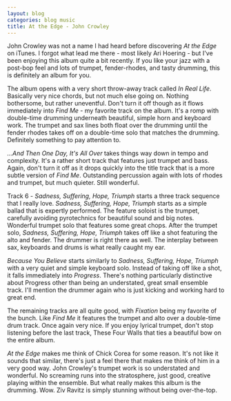 ```yaml
---
layout: blog
categories: blog music
title: At the Edge - John Crowley
---
```


John Crowley was not a name I had heard before discovering *At the Edge*
on iTunes.  I forgot what lead me there - most likely Ari Hoering -
but I've been enjoying this album quite a bit recently.  If you like
your jazz with a post-bop feel and lots of trumpet, fender-rhodes, and
tasty drumming, this is definitely an album for you. 

The album opens with a very short throw-away track called *In Real
Life*.  Basically very nice chords, but not much else going on.
Nothing bothersome, but rather uneventful.  Don't turn it off though
as it flows immediately into *Find Me* - my favorite track on the album.
It's a romp with double-time drumming underneath beautiful, simple
horn and keyboard work.  The trumpet and sax lines both float over the
drumming until the fender rhodes takes off on a double-time solo that
matches the drumming.   Definitely something to pay attention to. 

*...And Then One Day, It's All Over* takes things way down in tempo and
complexity.  It's a rather short track that features just trumpet and
bass.  Again, don't turn it off as it drops quickly into the title
track that is a more subtle version of *Find Me*.  Outstanding
percussion again with lots of rhodes and trumpet, but much quieter.
Still wonderful. 

Track 6 - *Sadness, Suffering, Hope, Triumph* starts a three track
sequence that I really love.  *Sadness, Suffering, Hope, Triumph*
starts as a simple ballad that is expertly performed.  The feature
soloist is the trumpet, carefully avoiding pyrotechnics for beautiful
sound and big notes.  Wonderful trumpet solo that features some great
chops.  After the trumpet solo, *Sadness, Suffering, Hope, Triumph*
takes off like a shot featuring the alto and fender.  The drummer is
right there as well.  The interplay between sax, keyboards and drums
is what really caught my ear. 

*Because You Believe* starts similarly to *Sadness, Suffering, Hope,
 Triumph* with a very quiet and simple keyboard solo.  Instead of
 taking off like a shot, it falls immediately into *Progress*.
 There's nothing particularly distinctive about Progress other than
 being an understated, great small ensemble track.  I'll mention the
 drummer again who is just kicking and working hard to great end. 

The remaining tracks are all quite good, with *Fixation* being my
favorite of the bunch.  Like *Find Me* it features the trumpet and alto
over a double-time drum track.  Once again very nice.  If you enjoy
lyrical trumpet, don't stop listening before the last track, These
Four Walls that ties a beautiful bow on the entire album. 

*At the Edge* makes me think of Chick Corea for some reason.  It's not
 like it sounds that similar, there's just a feel there that makes me
 think of him in a very good way.  John Crowley's trumpet work is so
 understated and wonderful.  No screaming runs into the stratosphere,
 just good, creative playing within the ensemble.  But what really
 makes this album is the drumming.  Wow. Ziv Ravitz is simply stunning
 without being over-the-top.
